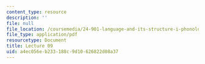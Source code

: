 ```yaml
---
content_type: resource
description: ''
file: null
file_location: /coursemedia/24-901-language-and-its-structure-i-phonology-fall-2010/a4ec056eb233188c9d10626822d08a37_MIT24_901F10_lec09.pdf
file_type: application/pdf
resourcetype: Document
title: Lecture 09
uid: a4ec056e-b233-188c-9d10-626822d08a37
---
```

